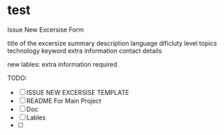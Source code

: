 # test

Issue New Excersise Form

title of the excersize
summary 
description 
language
dificluty level
topics
technology
keyword
extra information
contact details


new lables:
extra information required

TODO:

- [ ] ISSUE NEW EXCERSISE TEMPLATE
- [ ] README For Main Project
- [ ] Doc
- [ ] Lables
- [ ] 
